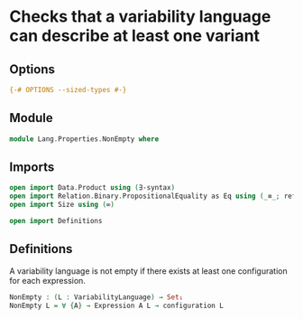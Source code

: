 # Checks that a variability language can describe at least one variant

## Options

```agda
{-# OPTIONS --sized-types #-}
```

## Module

```agda
module Lang.Properties.NonEmpty where
```

## Imports

```agda
open import Data.Product using (∃-syntax)
open import Relation.Binary.PropositionalEquality as Eq using (_≡_; refl)
open import Size using (∞)

open import Definitions
```

## Definitions

A variability language is not empty if there exists at least one configuration for each expression.
```agda
NonEmpty : (L : VariabilityLanguage) → Set₁
NonEmpty L = ∀ {A} → Expression A L → configuration L
```

